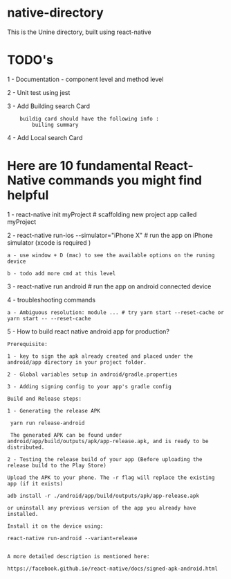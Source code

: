 # native-directory

This is the Unine directory, built using react-native

# TODO's

1 - Documentation - component level and method level 

2 - Unit test using jest

3 - Add Building search Card

        buildig card should have the following info :
            builing summary

4 - Add Local search Card 

# Here are 10 fundamental React-Native commands you might find helpful

1 -  react-native init myProject    # scaffolding new project app called myProject

2 -  react-native run-ios --simulator="iPhone X"    # run the app on iPhone simulator (xcode is required )
   
    a - use window + D (mac) to see the available options on the runing device 
    
    b - todo add more cmd at this level 

3 -  react-native run android  # run the app on android connected device 

4 - troubleshooting commands
    
    a - Ambiguous resolution: module ... # try yarn start --reset-cache or yarn start -- --reset-cache

5 - How to build react native android app for production?
   
    Prerequisite:
    
    1 - key to sign the apk already created and placed under the android/app directory in your project folder.

    2 - Global variables setup in android/gradle.properties

    3 - Adding signing config to your app's gradle config

    Build and Release steps:

    1 - Generating the release APK
    
     yarn run release-android 

     The generated APK can be found under android/app/build/outputs/apk/app-release.apk, and is ready to be distributed.

    2 - Testing the release build of your app (Before uploading the release build to the Play Store)

    Upload the APK to your phone. The -r flag will replace the existing app (if it exists)

    adb install -r ./android/app/build/outputs/apk/app-release.apk

    or uninstall any previous version of the app you already have installed. 
    
    Install it on the device using:
    
    react-native run-android --variant=release


    A more detailed description is mentioned here: 

    https://facebook.github.io/react-native/docs/signed-apk-android.html




